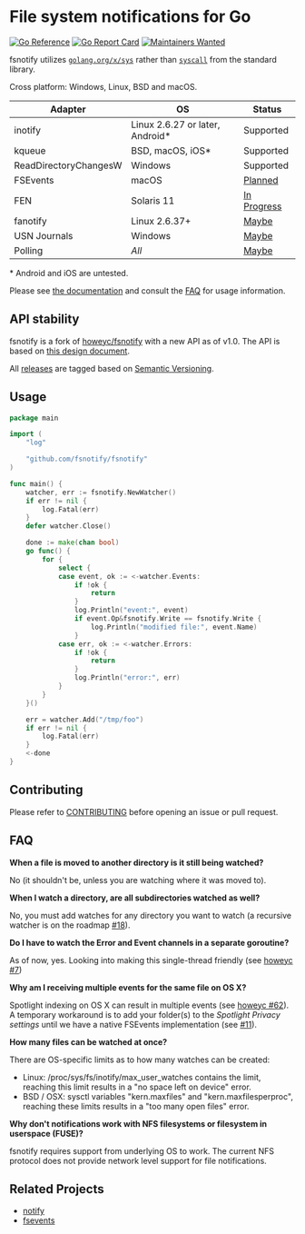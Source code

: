 # File system notifications for Go

[![Go Reference](https://pkg.go.dev/badge/github.com/fsnotify/fsnotify.svg)](https://pkg.go.dev/github.com/fsnotify/fsnotify)
[![Go Report Card](https://goreportcard.com/badge/github.com/fsnotify/fsnotify)](https://goreportcard.com/report/github.com/fsnotify/fsnotify)
[![Maintainers Wanted](https://img.shields.io/badge/maintainers-wanted-red.svg)](https://github.com/fsnotify/fsnotify/issues/413)

fsnotify utilizes [`golang.org/x/sys`](https://pkg.go.dev/golang.org/x/sys)
rather than [`syscall`](https://pkg.go.dev/syscall) from the standard library.

Cross platform: Windows, Linux, BSD and macOS.

| Adapter               | OS                               | Status                                                       |
| --------------------- | -------------------------------- | ------------------------------------------------------------ |
| inotify               | Linux 2.6.27 or later, Android\* | Supported                                                    |
| kqueue                | BSD, macOS, iOS\*                | Supported                                                    |
| ReadDirectoryChangesW | Windows                          | Supported                                                    |
| FSEvents              | macOS                            | [Planned](https://github.com/fsnotify/fsnotify/issues/11)    |
| FEN                   | Solaris 11                       | [In Progress](https://github.com/fsnotify/fsnotify/pull/371) |
| fanotify              | Linux 2.6.37+                    | [Maybe](https://github.com/fsnotify/fsnotify/issues/114)     |
| USN Journals          | Windows                          | [Maybe](https://github.com/fsnotify/fsnotify/issues/53)      |
| Polling               | *All*                            | [Maybe](https://github.com/fsnotify/fsnotify/issues/9)       |

\* Android and iOS are untested.

Please see [the documentation](https://pkg.go.dev/github.com/fsnotify/fsnotify)
and consult the [FAQ](#faq) for usage information.

## API stability

fsnotify is a fork of [howeyc/fsnotify](https://github.com/howeyc/fsnotify) with
a new API as of v1.0. The API is based on
[this design document](http://goo.gl/MrYxyA).

All [releases](https://github.com/fsnotify/fsnotify/releases) are tagged based
on [Semantic Versioning](http://semver.org/).

## Usage

```go
package main

import (
	"log"

	"github.com/fsnotify/fsnotify"
)

func main() {
	watcher, err := fsnotify.NewWatcher()
	if err != nil {
		log.Fatal(err)
	}
	defer watcher.Close()

	done := make(chan bool)
	go func() {
		for {
			select {
			case event, ok := <-watcher.Events:
				if !ok {
					return
				}
				log.Println("event:", event)
				if event.Op&fsnotify.Write == fsnotify.Write {
					log.Println("modified file:", event.Name)
				}
			case err, ok := <-watcher.Errors:
				if !ok {
					return
				}
				log.Println("error:", err)
			}
		}
	}()

	err = watcher.Add("/tmp/foo")
	if err != nil {
		log.Fatal(err)
	}
	<-done
}
```

## Contributing

Please refer to [CONTRIBUTING][] before opening an issue or pull request.

## FAQ

**When a file is moved to another directory is it still being watched?**

No (it shouldn't be, unless you are watching where it was moved to).

**When I watch a directory, are all subdirectories watched as well?**

No, you must add watches for any directory you want to watch (a recursive
watcher is on the roadmap [#18][]).

**Do I have to watch the Error and Event channels in a separate goroutine?**

As of now, yes. Looking into making this single-thread friendly (see [howeyc
\#7][#7])

**Why am I receiving multiple events for the same file on OS X?**

Spotlight indexing on OS X can result in multiple events (see [howeyc
\#62][#62]). A temporary workaround is to add your folder(s) to the *Spotlight
Privacy settings* until we have a native FSEvents implementation (see [#11][]).

**How many files can be watched at once?**

There are OS-specific limits as to how many watches can be created:

- Linux: /proc/sys/fs/inotify/max_user_watches contains the limit, reaching this
  limit results in a "no space left on device" error.
- BSD / OSX: sysctl variables "kern.maxfiles" and "kern.maxfilesperproc",
  reaching these limits results in a "too many open files" error.

**Why don't notifications work with NFS filesystems or filesystem in userspace
(FUSE)?**

fsnotify requires support from underlying OS to work. The current NFS protocol
does not provide network level support for file notifications.

[#62]: https://github.com/howeyc/fsnotify/issues/62

[#18]: https://github.com/fsnotify/fsnotify/issues/18

[#11]: https://github.com/fsnotify/fsnotify/issues/11

[#7]: https://github.com/howeyc/fsnotify/issues/7

[contributing]: https://github.com/fsnotify/fsnotify/blob/master/CONTRIBUTING.md

## Related Projects

- [notify](https://github.com/rjeczalik/notify)
- [fsevents](https://github.com/fsnotify/fsevents)
